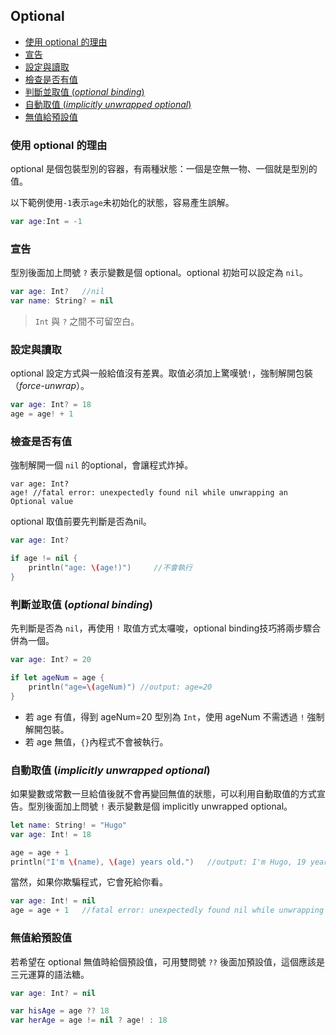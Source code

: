 ## Optional

- [使用 optional 的理由](#reasons)
- [宣告](#declartion)
- [設定與讀取](#get_set)
- [檢查是否有值](#check)
- [判斷並取值 (*optional binding*)](#optional_binding)
- [自動取值 (*implicitly unwrapped optional*)](#implicitly_unwrapped_optional)
- [無值給預設值](#double_question_mark)

<a name="reasons"></a>
### 使用 optional 的理由

optional 是個包裝型別的容器，有兩種狀態：一個是空無一物、一個就是型別的值。

以下範例使用`-1`表示`age`未初始化的狀態，容易產生誤解。
```swift
var age:Int = -1
```

<a name="declartion"></a>
### 宣告

型別後面加上問號 `?` 表示變數是個 optional。optional 初始可以設定為 `nil`。
```swift
var age: Int?   //nil
var name: String? = nil
```
> `Int` 與 `?` 之間不可留空白。

<a name="get_set"></a>
### 設定與讀取

optional 設定方式與一般給值沒有差異。取值必須加上驚嘆號`!`，強制解開包裝（*force-unwrap*）。
```swift
var age: Int? = 18
age = age! + 1
```

<a name="check"></a>
### 檢查是否有值

強制解開一個 `nil` 的optional，會讓程式炸掉。
``` switch
var age: Int?
age! //fatal error: unexpectedly found nil while unwrapping an Optional value
```

optional 取值前要先判斷是否為nil。
```swift
var age: Int?

if age != nil {
    println("age: \(age!)")     //不會執行
}
```

<a name="optional_binding"></a>
### 判斷並取值 (*optional binding*)

先判斷是否為 `nil`，再使用 `!` 取值方式太囉唆，optional binding技巧將兩步驟合併為一個。
```swift
var age: Int? = 20

if let ageNum = age {
    println("age=\(ageNum)") //output: age=20
}
```
* 若 age 有值，得到 ageNum=20 型別為 `Int`，使用 ageNum 不需透過 `!` 強制解開包裝。
* 若 age 無值，`{}`內程式不會被執行。

<a name="implicitly_unwrapped_optional"></a>
### 自動取值 (*implicitly unwrapped optional*)

如果變數或常數一旦給值後就不會再變回無值的狀態，可以利用自動取值的方式宣告。型別後面加上問號 `!` 表示變數是個 implicitly unwrapped optional。
```swift
let name: String! = "Hugo"
var age: Int! = 18

age = age + 1
println("I'm \(name), \(age) years old.")   //output: I'm Hugo, 19 years old.
```

當然，如果你欺騙程式，它會死給你看。
```swift
var age: Int! = nil
age = age + 1   //fatal error: unexpectedly found nil while unwrapping an Optional value
```

<a name="double_question_mark"></a>
### 無值給預設值

 若希望在 optional 無值時給個預設值，可用雙問號 `??` 後面加預設值，這個應該是三元運算的語法糖。
 ```swift
 var age: Int? = nil

var hisAge = age ?? 18
var herAge = age != nil ? age! : 18
```